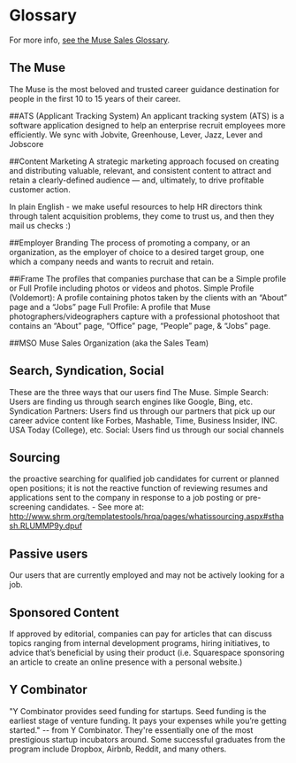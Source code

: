# Glossary

For more info, [see the Muse Sales Glossary](https://docs.google.com/a/themuse.com/document/d/1ZHgmRnGqVW72p_RNjQ0L96vGiN-983SKH5uzlMByiuI/edit?usp=sharing).

## The Muse

The Muse is the most beloved and trusted career guidance destination for people in the first 10 to 15 years of their career.


##ATS (Applicant Tracking System)
An applicant tracking system (ATS) is a software application designed to help an enterprise recruit employees more efficiently. We sync with Jobvite, Greenhouse, Lever, Jazz, Lever and Jobscore

##Content Marketing
A strategic marketing approach focused on creating and distributing valuable, relevant, and consistent content to attract and retain a clearly-defined audience — and, ultimately, to drive profitable customer action.

In plain English - we make useful resources to help HR directors think through talent acquisition problems, they come to trust us, and then they mail us checks :)

##Employer Branding
The process of promoting a company, or an organization, as the employer of choice to a desired target group, one which a company needs and wants to recruit and retain.
 
##iFrame
The profiles that companies purchase that can be a Simple profile or Full Profile including photos or videos and photos. 
	Simple Profile (Voldemort): A profile containing photos taken by the clients with an “About” page and a “Jobs” page
	Full Profile: A profile that Muse photographers/videographers capture with a professional photoshoot that contains an “About” page, “Office” page, “People” page, & “Jobs” page.
 
##MSO
Muse Sales Organization (aka the Sales Team)

## Search, Syndication, Social
These are the three ways that our users find The Muse.
	Simple Search: Users are finding us through search engines like Google, Bing, etc.
	Syndication Partners: Users find us through our partners that pick up our career advice content like Forbes, Mashable, Time, Business Insider, INC. USA Today (College), etc. 
	Social: Users find us through our social channels

## Sourcing
the proactive searching for qualified job candidates for current or planned open positions; it is not the reactive function of reviewing resumes and applications sent to the company in response to a job posting or pre-screening candidates. - See more at: http://www.shrm.org/templatestools/hrqa/pages/whatissourcing.aspx#sthash.RLUMMP9y.dpuf

## Passive users
Our users that are currently employed and may not be actively looking for a job.

## Sponsored Content
If approved by editorial, companies can pay for articles that can discuss topics ranging from internal development programs, hiring initiatives, to advice that’s beneficial by using their product (i.e. Squarespace sponsoring an article to create an online presence with a personal website.)

## Y Combinator

"Y Combinator provides seed funding for startups. Seed funding is the earliest stage of venture funding. It pays your expenses while you’re getting started." -- from Y Combinator. They're essentially one of the most prestigious startup incubators around. Some successful graduates from the program include Dropbox, Airbnb, Reddit, and many others.